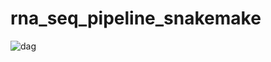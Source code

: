 # rna_seq_pipeline_snakemake

![dag](https://github.com/user-attachments/assets/ba18f08b-ddd8-401d-8a1d-925835cb5c42)
